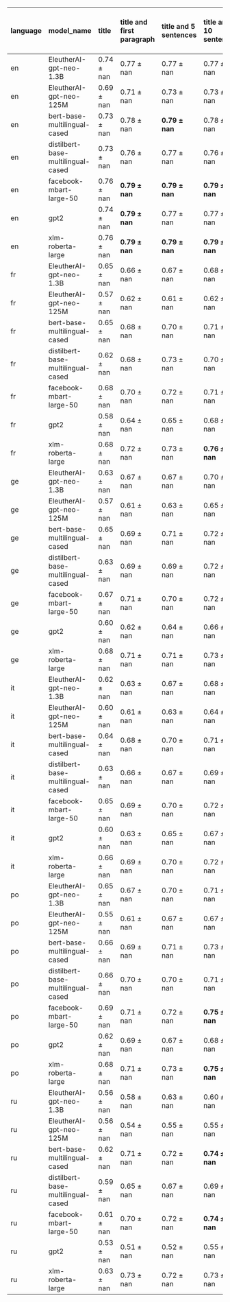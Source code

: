 | language   | model_name                         | title          | title and first paragraph   | title and 5 sentences   | title and 10 sentences   | title and first sentence each paragraph   | raw text           |
|:-----------|:-----------------------------------|:---------------|:----------------------------|:------------------------|:-------------------------|:------------------------------------------|:-------------------|
| en         | EleutherAI-gpt-neo-1.3B            | 0.74 $\pm$ nan | 0.77 $\pm$ nan              | 0.77 $\pm$ nan          | 0.77 $\pm$ nan           | 0.77 $\pm$ nan                            | 0                  |
| en         | EleutherAI-gpt-neo-125M            | 0.69 $\pm$ nan | 0.71 $\pm$ nan              | 0.73 $\pm$ nan          | 0.73 $\pm$ nan           | 0.75 $\pm$ nan                            | 0.76 $\pm$ nan     |
| en         | bert-base-multilingual-cased       | 0.73 $\pm$ nan | 0.78 $\pm$ nan              | **0.79 $\pm$ nan**      | 0.78 $\pm$ nan           | 0.78 $\pm$ nan                            | 0.76 $\pm$ nan     |
| en         | distilbert-base-multilingual-cased | 0.73 $\pm$ nan | 0.76 $\pm$ nan              | 0.77 $\pm$ nan          | 0.76 $\pm$ nan           | 0.76 $\pm$ nan                            | 0.76 $\pm$ nan     |
| en         | facebook-mbart-large-50            | 0.76 $\pm$ nan | **0.79 $\pm$ nan**          | **0.79 $\pm$ nan**      | **0.79 $\pm$ nan**       | **0.79 $\pm$ nan**                        | 0.76 $\pm$ nan     |
| en         | gpt2                               | 0.74 $\pm$ nan | **0.79 $\pm$ nan**          | 0.77 $\pm$ nan          | 0.77 $\pm$ nan           | 0.78 $\pm$ nan                            | 0.78 $\pm$ nan     |
| en         | xlm-roberta-large                  | 0.76 $\pm$ nan | **0.79 $\pm$ nan**          | **0.79 $\pm$ nan**      | **0.79 $\pm$ nan**       | 0.78 $\pm$ nan                            | 0.78 $\pm$ nan     |
| fr         | EleutherAI-gpt-neo-1.3B            | 0.65 $\pm$ nan | 0.66 $\pm$ nan              | 0.67 $\pm$ nan          | 0.68 $\pm$ nan           | 0.70 $\pm$ nan                            | 0                  |
| fr         | EleutherAI-gpt-neo-125M            | 0.57 $\pm$ nan | 0.62 $\pm$ nan              | 0.61 $\pm$ nan          | 0.62 $\pm$ nan           | 0.63 $\pm$ nan                            | 0.67 $\pm$ nan     |
| fr         | bert-base-multilingual-cased       | 0.65 $\pm$ nan | 0.68 $\pm$ nan              | 0.70 $\pm$ nan          | 0.71 $\pm$ nan           | 0.74 $\pm$ nan                            | 0.72 $\pm$ nan     |
| fr         | distilbert-base-multilingual-cased | 0.62 $\pm$ nan | 0.68 $\pm$ nan              | 0.73 $\pm$ nan          | 0.70 $\pm$ nan           | 0.68 $\pm$ nan                            | 0.71 $\pm$ nan     |
| fr         | facebook-mbart-large-50            | 0.68 $\pm$ nan | 0.70 $\pm$ nan              | 0.72 $\pm$ nan          | 0.71 $\pm$ nan           | 0.73 $\pm$ nan                            | 0.74 $\pm$ nan     |
| fr         | gpt2                               | 0.58 $\pm$ nan | 0.64 $\pm$ nan              | 0.65 $\pm$ nan          | 0.68 $\pm$ nan           | 0.69 $\pm$ nan                            | 0.68 $\pm$ nan     |
| fr         | xlm-roberta-large                  | 0.68 $\pm$ nan | 0.72 $\pm$ nan              | 0.73 $\pm$ nan          | **0.76 $\pm$ nan**       | 0.74 $\pm$ nan                            | 0.72 $\pm$ nan     |
| ge         | EleutherAI-gpt-neo-1.3B            | 0.63 $\pm$ nan | 0.67 $\pm$ nan              | 0.67 $\pm$ nan          | 0.70 $\pm$ nan           | 0.69 $\pm$ nan                            | 0                  |
| ge         | EleutherAI-gpt-neo-125M            | 0.57 $\pm$ nan | 0.61 $\pm$ nan              | 0.63 $\pm$ nan          | 0.65 $\pm$ nan           | 0.62 $\pm$ nan                            | 0.68 $\pm$ nan     |
| ge         | bert-base-multilingual-cased       | 0.65 $\pm$ nan | 0.69 $\pm$ nan              | 0.71 $\pm$ nan          | 0.72 $\pm$ nan           | 0.70 $\pm$ nan                            | 0.71 $\pm$ nan     |
| ge         | distilbert-base-multilingual-cased | 0.63 $\pm$ nan | 0.69 $\pm$ nan              | 0.69 $\pm$ nan          | 0.72 $\pm$ nan           | 0.70 $\pm$ nan                            | 0.69 $\pm$ nan     |
| ge         | facebook-mbart-large-50            | 0.67 $\pm$ nan | 0.71 $\pm$ nan              | 0.70 $\pm$ nan          | 0.72 $\pm$ nan           | 0.74 $\pm$ nan                            | **0.75 $\pm$ nan** |
| ge         | gpt2                               | 0.60 $\pm$ nan | 0.62 $\pm$ nan              | 0.64 $\pm$ nan          | 0.66 $\pm$ nan           | 0.65 $\pm$ nan                            | 0.68 $\pm$ nan     |
| ge         | xlm-roberta-large                  | 0.68 $\pm$ nan | 0.71 $\pm$ nan              | 0.71 $\pm$ nan          | 0.73 $\pm$ nan           | 0.73 $\pm$ nan                            | 0.72 $\pm$ nan     |
| it         | EleutherAI-gpt-neo-1.3B            | 0.62 $\pm$ nan | 0.63 $\pm$ nan              | 0.67 $\pm$ nan          | 0.68 $\pm$ nan           | 0.69 $\pm$ nan                            | 0                  |
| it         | EleutherAI-gpt-neo-125M            | 0.60 $\pm$ nan | 0.61 $\pm$ nan              | 0.63 $\pm$ nan          | 0.64 $\pm$ nan           | 0.67 $\pm$ nan                            | 0.66 $\pm$ nan     |
| it         | bert-base-multilingual-cased       | 0.64 $\pm$ nan | 0.68 $\pm$ nan              | 0.70 $\pm$ nan          | 0.71 $\pm$ nan           | 0.70 $\pm$ nan                            | 0.70 $\pm$ nan     |
| it         | distilbert-base-multilingual-cased | 0.63 $\pm$ nan | 0.66 $\pm$ nan              | 0.67 $\pm$ nan          | 0.69 $\pm$ nan           | 0.66 $\pm$ nan                            | 0.69 $\pm$ nan     |
| it         | facebook-mbart-large-50            | 0.65 $\pm$ nan | 0.69 $\pm$ nan              | 0.70 $\pm$ nan          | 0.72 $\pm$ nan           | 0.72 $\pm$ nan                            | **0.74 $\pm$ nan** |
| it         | gpt2                               | 0.60 $\pm$ nan | 0.63 $\pm$ nan              | 0.65 $\pm$ nan          | 0.67 $\pm$ nan           | 0.68 $\pm$ nan                            | 0.69 $\pm$ nan     |
| it         | xlm-roberta-large                  | 0.66 $\pm$ nan | 0.69 $\pm$ nan              | 0.70 $\pm$ nan          | 0.72 $\pm$ nan           | 0.71 $\pm$ nan                            | 0.73 $\pm$ nan     |
| po         | EleutherAI-gpt-neo-1.3B            | 0.65 $\pm$ nan | 0.67 $\pm$ nan              | 0.70 $\pm$ nan          | 0.71 $\pm$ nan           | 0.71 $\pm$ nan                            | 0                  |
| po         | EleutherAI-gpt-neo-125M            | 0.55 $\pm$ nan | 0.61 $\pm$ nan              | 0.67 $\pm$ nan          | 0.67 $\pm$ nan           | 0.67 $\pm$ nan                            | 0.69 $\pm$ nan     |
| po         | bert-base-multilingual-cased       | 0.66 $\pm$ nan | 0.69 $\pm$ nan              | 0.71 $\pm$ nan          | 0.73 $\pm$ nan           | 0.73 $\pm$ nan                            | 0.73 $\pm$ nan     |
| po         | distilbert-base-multilingual-cased | 0.66 $\pm$ nan | 0.70 $\pm$ nan              | 0.70 $\pm$ nan          | 0.71 $\pm$ nan           | 0.71 $\pm$ nan                            | 0.70 $\pm$ nan     |
| po         | facebook-mbart-large-50            | 0.69 $\pm$ nan | 0.71 $\pm$ nan              | 0.72 $\pm$ nan          | **0.75 $\pm$ nan**       | 0.74 $\pm$ nan                            | **0.75 $\pm$ nan** |
| po         | gpt2                               | 0.62 $\pm$ nan | 0.69 $\pm$ nan              | 0.67 $\pm$ nan          | 0.68 $\pm$ nan           | 0.68 $\pm$ nan                            | 0.71 $\pm$ nan     |
| po         | xlm-roberta-large                  | 0.68 $\pm$ nan | 0.71 $\pm$ nan              | 0.73 $\pm$ nan          | **0.75 $\pm$ nan**       | 0.74 $\pm$ nan                            | **0.75 $\pm$ nan** |
| ru         | EleutherAI-gpt-neo-1.3B            | 0.56 $\pm$ nan | 0.58 $\pm$ nan              | 0.63 $\pm$ nan          | 0.60 $\pm$ nan           | 0.62 $\pm$ nan                            | 0                  |
| ru         | EleutherAI-gpt-neo-125M            | 0.56 $\pm$ nan | 0.54 $\pm$ nan              | 0.55 $\pm$ nan          | 0.55 $\pm$ nan           | 0.52 $\pm$ nan                            | 0.54 $\pm$ nan     |
| ru         | bert-base-multilingual-cased       | 0.62 $\pm$ nan | 0.71 $\pm$ nan              | 0.72 $\pm$ nan          | **0.74 $\pm$ nan**       | 0.71 $\pm$ nan                            | 0.68 $\pm$ nan     |
| ru         | distilbert-base-multilingual-cased | 0.59 $\pm$ nan | 0.65 $\pm$ nan              | 0.67 $\pm$ nan          | 0.69 $\pm$ nan           | 0.65 $\pm$ nan                            | 0.66 $\pm$ nan     |
| ru         | facebook-mbart-large-50            | 0.61 $\pm$ nan | 0.70 $\pm$ nan              | 0.72 $\pm$ nan          | **0.74 $\pm$ nan**       | 0.71 $\pm$ nan                            | 0.71 $\pm$ nan     |
| ru         | gpt2                               | 0.53 $\pm$ nan | 0.51 $\pm$ nan              | 0.52 $\pm$ nan          | 0.55 $\pm$ nan           | 0.54 $\pm$ nan                            | 0.53 $\pm$ nan     |
| ru         | xlm-roberta-large                  | 0.63 $\pm$ nan | 0.73 $\pm$ nan              | 0.72 $\pm$ nan          | 0.73 $\pm$ nan           | 0.72 $\pm$ nan                            | 0.72 $\pm$ nan     |